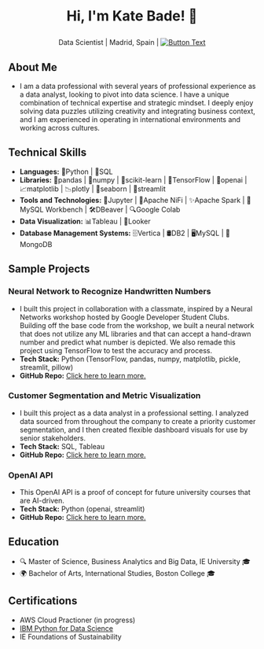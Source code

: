# <p align="center">Hi, I'm Kate Bade! 👋
<p align="center">Data Scientist | Madrid, Spain | <a href="https://www.linkedin.com/in/katherinebade">
  <img src="https://img.shields.io/badge/LinkedIn-Connect-blue" alt="Button Text">
</a>
</p> 


## About Me
- I am a data professional with several years of professional experience as a data analyst, looking to pivot into data science. I have a unique combination of technical expertise and strategic mindset. I deeply enjoy solving data puzzles utilizing creativity and integrating business context, and I am experienced in operating in international environments and working across cultures. 

## Technical Skills
- **Languages:** 🐍Python | 💽SQL
- **Libraries:** 🐼pandas | 🧮numpy | 🧠scikit-learn | 🔷TensorFlow | 🤖openai | 📈matplotlib | 📉plotly | 🌊seaborn | 🎨streamlit
- **Tools and Technologies:** 📒Jupyter | 🔄Apache NiFi | ✨Apache Spark | 🐬MySQL Workbench | 🛠️DBeaver | 🔍Google Colab 
- **Data Visualization:** 📊Tableau | 👀Looker
- **Database Management Systems:** 🗄️Vertica | 🛢️DB2 | 🖥️MySQL | 🍃MongoDB

## Sample Projects
### Neural Network to Recognize Handwritten Numbers
- I built this project in collaboration with a classmate, inspired by a Neural Networks workshop hosted by Google Developer Student Clubs. Building off the base code from the workshop, we built a neural network that does not utilize any ML libraries and that can accept a hand-drawn number and predict what number is depicted. We also remade this project using TensorFlow to test the accuracy and process.
- **Tech Stack:** Python (TensorFlow, pandas, numpy, matplotlib, pickle, streamlit, pillow)
- **GitHub Repo:** <a href="https://github.com/badek23/HandwrittenNumbers">Click here to learn more.</a>

### Customer Segmentation and Metric Visualization
- I built this project as a data analyst in a professional setting. I analyzed data sourced from throughout the company to create a priority customer segmentation, and I then created flexible dashboard visuals for use by senior stakeholders.
- **Tech Stack:** SQL, Tableau
- **GitHub Repo:** <a href="https://github.com/badek23/Customer-Segmentation">Click here to learn more.</a>
  
### OpenAI API
- This OpenAI API is a proof of concept for future university courses that are AI-driven.
- **Tech Stack:** Python (openai, streamlit)
- **GitHub Repo:** <a href="https://github.com/badek23/Open-AI-API">Click here to learn more.</a>


## Education
- 🔍 Master of Science, Business Analytics and Big Data, IE University 🎓
- 🌍 Bachelor of Arts, International Studies, Boston College 🎓

## Certifications
- AWS Cloud Practioner (in progress)
- [IBM Python for Data Science](https://www.credly.com/badges/93cf8447-a7e3-423e-a2a6-83aa00cbbe58/public_url)
- IE Foundations of Sustainability

